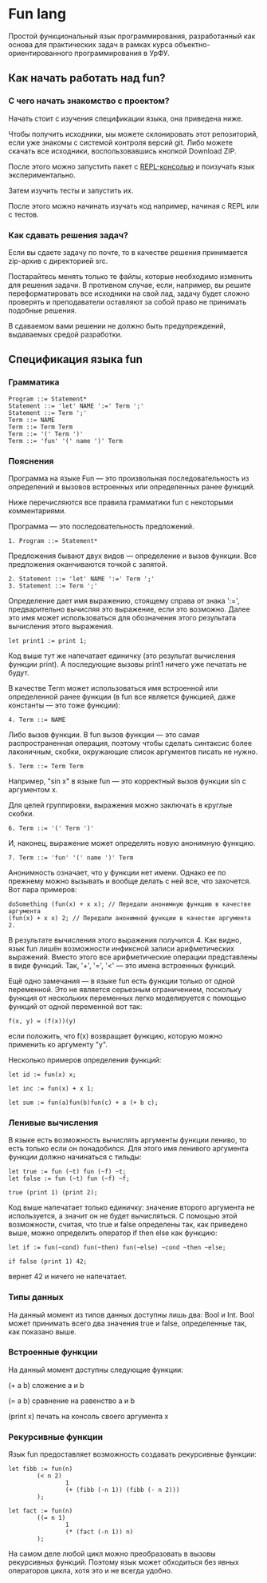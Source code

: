 # Fun lang

Простой функциональный язык программирования, разработанный как основа для практических задач в рамках курса объектно-ориентированного программирования в УрФУ.

## Как начать работать над fun?

### С чего начать знакомство с проектом?

Начать стоит с изучения спецификации языка, она приведена ниже.

Чтобы получить исходники, ыы можете склонировать этот репозиторий, если уже знакомы с системой контроля версий git.
Либо можете скачать все исходники, воспользовавшись кнопкой Download ZIP.

После этого можно запустить пакет с [REPL-консолью](http://ru.wikipedia.org/wiki/REPL) и поизучать язык экспериментально.

Затем изучить тесты и запустить их.

После этого можно начинать изучать код например, начиная с REPL или с тестов.


### Как сдавать решения задач?

Если вы сдаете задачу по почте, то в качестве решения принимается zip-архив с директорией src.

Постарайтесь менять только те файлы, которые необходимо изменить для решения задачи. В противном случае, если, например, вы решите переформатировать все исходники на свой лад, задачу будет сложно проверять и преподаватели оставляют за собой право не принимать подобные решения.

В сдаваемом вами решении не должно быть предупреждений, выдаваемых средой разработки.


## Спецификация языка fun
    
### Грамматика
    
```
Program ::= Statement* 
Statement ::= 'let' NAME ':=' Term ';'
Statement ::= Term ';'
Term ::= NAME
Term ::= Term Term
Term ::= '(' Term ')'
Term ::= 'fun' '(' name ')' Term
```    
    
### Пояснения

Программа на языке Fun — это произвольная последовательность из определений 
и вызовов встроенных или определенных ранее функций.

Ниже перечисляются все правила грамматики fun с некоторыми комментариями.

Программа — это последовательность предложений.
```
1. Program ::= Statement* 
```
Предложения бывают двух видов — определение и вызов функции. 
Все предложения оканчиваются точкой с запятой.

```
2. Statement ::= 'let' NAME ':=' Term ';'
3. Statement ::= Term ';'
```

Определение дает имя выражению, стоящему справа от знака ':=', предварительно 
вычисляя это выражение, если это возможно. 
Далее это имя может использоваться для обозначения этого результата вычисления этого выражения.

```
let print1 := print 1;
```

Код выше тут же напечатает единичку (это результат вычисления функции print). 
А последующие вызовы print1 ничего уже печатать не будут.

В качестве Term может использоваться имя встроенной или определенной 
ранее функции (в fun все является функцией, даже константы — это тоже функции):

```
4. Term ::= NAME
```

Либо вызов функции. В fun вызов функции — это самая распространенная операция, 
поэтому чтобы сделать синтаксис более лаконичным, скобки, окружающие список аргументов писать не нужно.

```
5. Term ::= Term Term
```

Например, "sin x" в языке fun — это корректный вызов функции sin с аргументом x.

Для целей группировки, выражения можно заключать в круглые скобки.

```
6. Term ::= '(' Term ')'
```

И, наконец, выражение может определять новую анонимную функцию.

```
7. Term ::= 'fun' '(' name ')' Term
```

Анонимность означает, что у функции нет имени. 
Однако ее по прежнему можно вызывать и вообще делать с ней все, что захочется. Вот пара примеров:

```
doSomething (fun(x) + x x); // Передали анонимную функцию в качестве аргумента
(fun(x) + x x) 2; // Передали анонимной функции в качестве аргумента 2. 
```

В результате вычисления этого выражения получится 4.
Как видно, язык fun лишён возможности инфиксной записи арифметических выражений. 
Вместо этого все арифметические операции представлены в виде функций.
Так, '+', '=', '<' — это имена встроенных функций.

Ещё одно замечания — в языке fun есть функции только от одной переменной. 
Это не является серьезным ограничением, поскольку функция от нескольких переменных 
легко моделируется с помощью функций от одной переменной вот так:

```
f(x, y) = (f(x))(y)
```

если положить, что f(x) возвращает функцию, которую можно применить ко аргументу "y".

Несколько примеров определения функций:

```
let id := fun(x) x;

let inc := fun(x) + x 1;

let sum := fun(a)fun(b)fun(c) + a (+ b c);
```


### Ленивые вычисления

В языке есть возможность вычислять аргументы функции лениво, то есть только если он понадобился.
Для этого имя ленивого аргумента функции должно начинаться с тильды:

```
let true := fun (~t) fun (~f) ~t;
let false := fun (~t) fun (~f) ~f;

true (print 1) (print 2);
```

Код выше напечатает только единичку: значение второго аргумента не используется, 
а значит он не будет вычисляться. С помощью этой возможности, считая, что true и false определены так, 
как приведено выше, можно определить оператор if then else как функцию:

```
let if := fun(~cond) fun(~then) fun(~else) ~cond ~then ~else;

if false (print 1) 42;
```

вернет 42 и ничего не напечатает.


### Типы данных

На данный момент из типов данных доступны лишь два: Bool и Int.
Bool может принимать всего два значения true и false, определенные так, как показано выше.


### Встроенные функции
На данный момент доступны следующие функции: 

(+ a b) сложение a и b

(= a b) сравнение на равенство a и b

(print x) печать на консоль своего аргумента x  


  
### Рекурсивные функции
Язык fun предоставляет возможность создавать рекурсивные функции:

```
let fibb := fun(n)
        (< n 2) 
                1
                (+ (fibb (-n 1)) (fibb (- n 2)))
        );

let fact := fun(n) 
        ((= n 1) 
                1 
                (* (fact (-n 1)) n)
        );
```

На самом деле любой цикл можно преобразовать в вызовы рекурсивных функций. 
Поэтому язык может обходиться без явных операторов цикла, хотя это и не всегда удобно.
